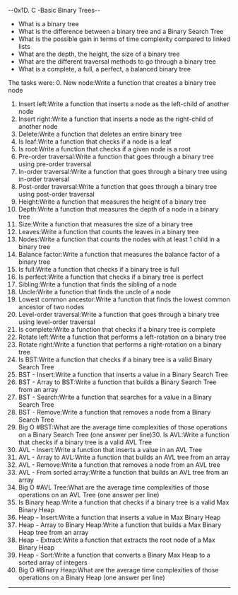 --0x1D. C -Basic Binary Trees--

* What is a binary tree
* What is the difference between a binary tree and a Binary Search Tree
* What is the possible gain in terms of time complexity compared to linked lists
* What are the depth, the height, the size of a binary tree
* What are the different traversal methods to go through a binary tree
* What is a complete, a full, a perfect, a balanced binary tree

The tasks were:
0. New node:Write a function that creates a binary tree node
1. Insert left:Write a function that inserts a node as the left-child of another node
2. Insert right:Write a function that inserts a node as the right-child of another node
3. Delete:Write a function that deletes an entire binary tree
4. Is leaf:Write a function that checks if a node is a leaf
5. Is root:Write a function that checks if a given node is a root
6. Pre-order traversal:Write a function that goes through a binary tree using pre-order traversal
7. In-order traversal:Write a function that goes through a binary tree using in-order traversal
8. Post-order traversal:Write a function that goes through a binary tree using post-order traversal
9. Height:Write a function that measures the height of a binary tree
10. Depth:Write a function that measures the depth of a node in a binary tree
11. Size:Write a function that measures the size of a binary tree
12. Leaves:Write a function that counts the leaves in a binary tree
13. Nodes:Write a function that counts the nodes with at least 1 child in a binary tree
14. Balance factor:Write a function that measures the balance factor of a binary tree
15. Is full:Write a function that checks if a binary tree is full
16. Is perfect:Write a function that checks if a binary tree is perfect
17. Sibling:Write a function that finds the sibling of a node
18. Uncle:Write a function that finds the uncle of a node
19. Lowest common ancestor:Write a function that finds the lowest common ancestor of two nodes
20. Level-order traversal:Write a function that goes through a binary tree using level-order traversal
21. Is complete:Write a function that checks if a binary tree is complete
22. Rotate left:Write a function that performs a left-rotation on a binary tree
23. Rotate right:Write a function that performs a right-rotation on a binary tree
24. Is BST:Write a function that checks if a binary tree is a valid Binary Search Tree
25. BST - Insert:Write a function that inserts a value in a Binary Search Tree
26. BST - Array to BST:Write a function that builds a Binary Search Tree from an array
27. BST - Search:Write a function that searches for a value in a Binary Search Tree
28. BST - Remove:Write a function that removes a node from a Binary Search Tree
29. Big O #BST:What are the average time complexities of those operations on a Binary Search Tree (one answer per line)30. Is AVL:Write a function that checks if a binary tree is a valid AVL Tree
31. AVL - Insert:Write a function that inserts a value in an AVL Tree
32. AVL - Array to AVL:Write a function that builds an AVL tree from an array
33. AVL - Remove:Write a function that removes a node from an AVL tree
34. AVL - From sorted array:Write a function that builds an AVL tree from an array
35. Big O #AVL Tree:What are the average time complexities of those operations on an AVL Tree (one answer per line)
36. Is Binary heap:Write a function that checks if a binary tree is a valid Max Binary Heap
37. Heap - Insert:Write a function that inserts a value in Max Binary Heap
38. Heap - Array to Binary Heap:Write a function that builds a Max Binary Heap tree from an array
39. Heap - Extract:Write a function that extracts the root node of a Max Binary Heap
40. Heap - Sort:Write a function that converts a Binary Max Heap to a sorted array of integers
41. Big O #Binary Heap:What are the average time complexities of those operations on a Binary Heap (one answer per line)
---------------------------------------------------------------------------------------------------------------------------
